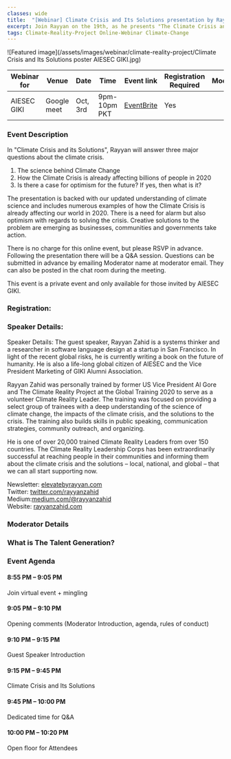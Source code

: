 ```yaml
---
classes: wide
title:  "[Webinar] Climate Crisis and Its Solutions presentation by Rayyan Zahid to AIESEC GIKI "
excerpt: Join Rayyan on the 19th, as he presents "The Climate Crisis and Its Solutions" to AIESEC GIKI.
tags: Climate-Reality-Project Online-Webinar Climate-Change
---
```


![Featured image](/assets/images/webinar/climate-reality-project/Climate Crisis and Its Solutions poster AIESEC GIKI.jpg)

| Webinar for               | Venue       | Date      | Time         | Event link                                                                                                                  | Registration Required | Moderator     | 
|---------------------------|-------------|-----------|--------------|-----------------------------------------------------------------------------------------------------------------------------|-----------------------|---------------| 
| AIESEC GIKI               | Google meet | Oct, 3rd  | 9pm-10pm PKT | [EventBrite](https://www.eventbrite.com/e/online-webinar-climate-crisis-and-its-solutions-aiesec-giki-tickets-122892736483) | Yes                   |               | 


### Event Description

In "Climate Crisis and its Solutions", Rayyan will answer three major questions about the climate crisis.

1) The science behind Climate Change
2) How the Climate Crisis is already affecting billions of people in 2020
3) Is there a case for optimism for the future? If yes, then what is it?

The presentation is backed with our updated understanding of climate science and includes numerous examples of how the Climate Crisis is already affecting our world in 2020. There is a need for alarm but also optimism with regards to solving the crisis. Creative solutions to the problem are emerging as businesses, communities and governments take action.

There is no charge for this online event, but please RSVP in advance. Following the presentation there will be a Q&A session. Questions can be submitted in advance by emailing Moderator name at moderator email. They can also be posted in the chat room during the meeting. 

This event is a private event and only available for those invited by AIESEC GIKI.

### Registration:

<div id="eventbrite-widget-container-122892736483"></div>

<script src="https://www.eventbrite.com/static/widgets/eb_widgets.js"></script>

<script type="text/javascript">
    var exampleCallback = function() {
        console.log('Order complete!');
    };

    window.EBWidgets.createWidget({
        // Required
        widgetType: 'checkout',
        eventId: '122892736483',
        iframeContainerId: 'eventbrite-widget-container-122892736483',

        // Optional
        iframeContainerHeight: 425,  // Widget height in pixels. Defaults to a minimum of 425px if not provided
        onOrderComplete: exampleCallback  // Method called when an order has successfully completed
    });
</script>

### Speaker Details:
Speaker Details:
The guest speaker, Rayyan Zahid is a systems thinker and a researcher in software language design at a startup in San Francisco. In light of the recent global risks, he is currently writing a book on the future of humanity. He is also a life-long global citizen of AIESEC and the Vice President Marketing of GIKI Alumni Association.

Rayyan Zahid was personally trained by former US Vice President Al Gore and The Climate Reality Project at the Global Training 2020 to serve as a volunteer Climate Reality Leader. The training was focused on providing a select group of trainees with a deep understanding of the science of climate change, the impacts of the climate crisis, and the solutions to the crisis. The training also builds skills in public speaking, communication strategies, community outreach, and organizing.

He is one of over 20,000 trained Climate Reality Leaders from over 150 countries. The Climate Reality Leadership Corps has been extraordinarily successful at reaching people in their communities and informing them about the climate crisis and the solutions – local, national, and global – that we can all start supporting now.

Newsletter: [elevatebyrayyan.com](elevatebyrayyan.com)  
Twitter: [twitter.com/rayyanzahid](twitter.com/rayyanzahid)  
Medium:[medium.com/@rayyanzahid](medium.com/@rayyanzahid)  
Website: [rayyanzahid.com](rayyanzahid.com)  

### Moderator Details



### What is The Talent Generation?


### Event Agenda

#### 8:55 PM – 9:05 PM
Join virtual event + mingling
  

#### 9:05 PM – 9:10 PM
Opening comments
(Moderator Introduction, agenda, rules of conduct)
  

#### 9:10 PM – 9:15 PM
Guest Speaker Introduction
  

#### 9:15 PM – 9:45 PM
Climate Crisis and Its Solutions
  

#### 9:45 PM – 10:00 PM
Dedicated time for Q&A
  

#### 10:00 PM – 10:20 PM
Open floor for Attendees
